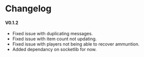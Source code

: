 # Changelog

#### V0.1.2
- Fixed issue with duplicating messages.
- Fixed issue with item count not updating.
- Fixed issue with players not being able to recover ammuntion.
- Added dependancy on socketlib for now.